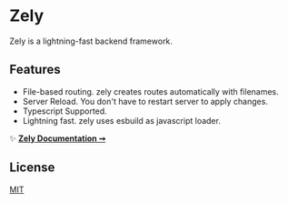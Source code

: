 # Zely

Zely is a lightning-fast backend framework.

## Features

- File-based routing. zely creates routes automatically with filenames.
- Server Reload. You don't have to restart server to apply changes.
- Typescript Supported.
- Lightning fast. zely uses esbuild as javascript loader.

✨ [**Zely Documentation ➞**](https://zely.netlify.app)

## License

[MIT](/LICENSE)
